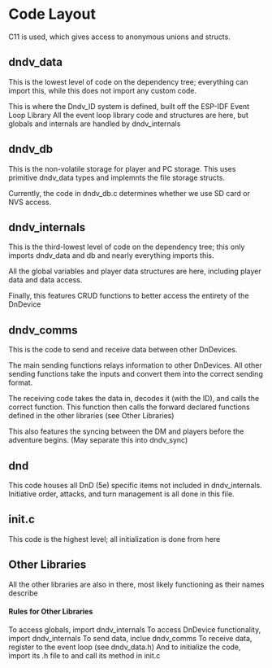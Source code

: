 # Code Layout

C11 is used, which gives access to anonymous unions and structs.

## dndv_data

This is the lowest level of code on the dependency tree; everything can import this, while this does not import any custom code.

This is where the Dndv_ID system is defined, built off the ESP-IDF Event Loop Library
All the event loop library code and structures are here, but globals and internals are handled by dndv_internals

## dndv_db

This is the non-volatile storage for player and PC storage. This uses primitive dndv_data types and implemnts the file storage structs.

Currently, the code in dndv_db.c determines whether we use SD card or NVS access.

## dndv_internals

This is the third-lowest level of code on the dependency tree; this only imports dndv_data and db and nearly everything imports this.

All the global variables and player data structures are here, including player data and data access.

Finally, this features CRUD functions to better access the entirety of the DnDevice

## dndv_comms

This is the code to send and receive data between other DnDevices.

The main sending functions relays information to other DnDevices.
All other sending functions take the inputs and convert them into the correct sending format.

The receiving code takes the data in, decodes it (with the ID), and calls the correct function.
This function then calls the forward declared functions defined in the other libraries (see Other Libraries)

This also features the syncing between the DM and players before the adventure begins. (May separate this into dndv_sync)

## dnd

This code houses all DnD (5e) specific items not included in dndv_internals.
Initiative order, attacks, and turn management is all done in this file.

## init.c

This code is the highest level; all initialization is done from here

## Other Libraries

All the other libraries are also in there, most likely functioning as their names describe

#### Rules for Other Libraries

To access globals, import dndv_internals
To access DnDevice functionality, import dndv_internals
To send data, inclue dndv_comms
To receive data, register to the event loop (see dndv_data.h)
And to initialize the code, import its .h file to and call its method in init.c